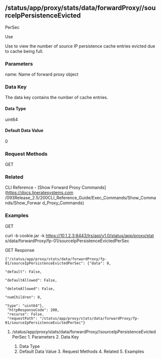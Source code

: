 ## /status/app/proxy/stats/data/forwardProxy/<name>/sourceIpPersistenceEvicted
PerSec

Use

Use to view the number of source IP persistence cache entries evicted due to
cache being full.

### Parameters

name: Name of forward proxy object

### Data Key

The data key contains the number of cache entries.

#### Data Type

uint64

#### Default Data Value

0

### Request Methods

GET

### Related

CLI Reference - [Show Forward Proxy Commands](https://docs.lineratesystems.com
/093Release_2.5/200CLI_Reference_Guide/Exec_Commands/Show_Commands/Show_Forwar
d_Proxy_Commands)

### Examples

GET

curl -b cookie.jar -k https://10.1.2.3:8443/lrs/api/v1.0/status/app/proxy/stat
s/data/forwardProxy/fp-01/sourceIpPersistenceEvictedPerSec

GET Response

    
    {"/status/app/proxy/stats/data/forwardProxy/fp-01/sourceIpPersistenceEvictedPerSec": {"data": 0,
                                                                                           "default": False,
                                                                                           "defaultAllowed": False,
                                                                                           "deleteAllowed": False,
                                                                                           "numChildren": 0,
                                                                                           "type": "uint64"},
     "httpResponseCode": 200,
     "recurse": False,
     "requestPath": "/status/app/proxy/stats/data/forwardProxy/fp-01/sourceIpPersistenceEvictedPerSec"}
    

  1. /status/app/proxy/stats/data/forwardProxy/<name>/sourceIpPersistenceEvictedPerSec
    1. Parameters
    2. Data Key
      1. Data Type
      2. Default Data Value
    3. Request Methods
    4. Related
    5. Examples

